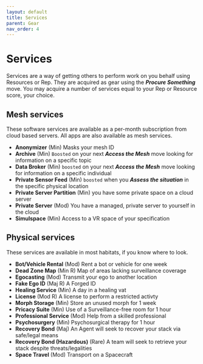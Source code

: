 ```yaml
---
layout: default
title: Services
parent: Gear
nav_order: 4
---
```


# Services

Services are a way of getting others to perform work on you behalf using Resources or Rep. They are acquired as gear using the **_Procure Something_** move. You may acquire a number of services equal to your Rep or Resource score, your choice.

## Mesh services

These software services are available as a per-month subscription from cloud based servers. All apps are also available as mesh services.

- **Anonymizer** (Min) Masks your mesh ID
- **Archive** (Min) `Boosted` on your next **_Access the Mesh_** move looking for information on a specific topic
- **Data Broker** (Min) `boosted` on your next **_Access the Mesh_** move looking for information on a specific individual
- **Private Sensor Feed** (Min) `boosted` when you **_Assess the situation_** in the specific physical location
- **Private Server Partition** (Min) you have some private space on a cloud server
- **Private Server** (Mod) You have a managed, private server to yourself in the cloud
- **Simulspace** (Min) Access to a VR space of your specification

## Physical services

These services are available in most habitats, if you know where to look.

- **Bot/Vehicle Rental** (Mod) Rent a bot or vehicle for one week
- **Dead Zone Map** (Min R) Map of areas lacking surveillance coverage
- **Egocasting** (Mod) Transmit your ego to another location
- **Fake Ego ID** (Maj R) A Forged ID
- **Healing Service** (Min) A day in a healing vat
- **License** (Mod R) A license to perform a restricted activty
- **Morph Storage** (Min) Store an unused morph for 1 week
- **Pricacy Suite** (Min) Use of a Surveillance-free room for 1 hour
- **Professional Service** (Mod) Help from a skilled professional
- **Psychosurgery** (Min) Psychosurgical therapy for 1 hour
- **Recovery Bond** (Maj) An Agent will seek to recover your stack via safe/legal means
- **Recovery Bond (Hazardous)** (Rare) A team will seek to retrieve your stack despite threats/legalities
- **Space Travel** (Mod) Transport on a Spacecraft
